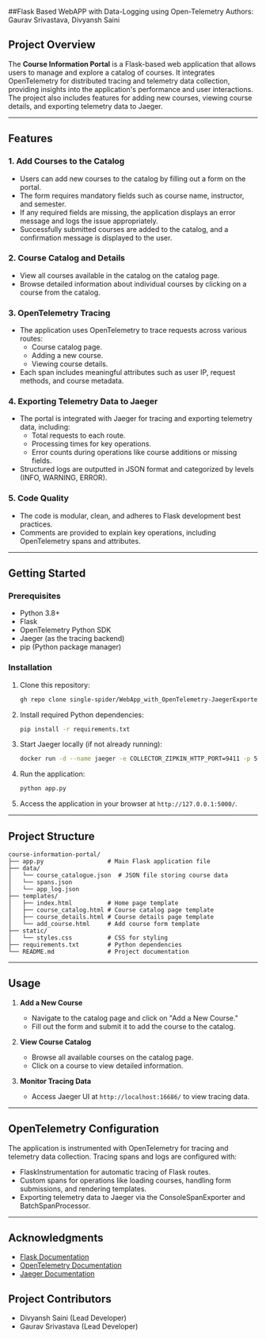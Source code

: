 ##Flask Based WebAPP with Data-Logging using Open-Telemetry
Authors: Gaurav Srivastava, Divyansh Saini

## Project Overview
The **Course Information Portal** is a Flask-based web application that allows users to manage and explore a catalog of courses. It integrates OpenTelemetry for distributed tracing and telemetry data collection, providing insights into the application's performance and user interactions. The project also includes features for adding new courses, viewing course details, and exporting telemetry data to Jaeger.

---

## Features

### 1. **Add Courses to the Catalog**
- Users can add new courses to the catalog by filling out a form on the portal.
- The form requires mandatory fields such as course name, instructor, and semester.
- If any required fields are missing, the application displays an error message and logs the issue appropriately.
- Successfully submitted courses are added to the catalog, and a confirmation message is displayed to the user.

### 2. **Course Catalog and Details**
- View all courses available in the catalog on the catalog page.
- Browse detailed information about individual courses by clicking on a course from the catalog.

### 3. **OpenTelemetry Tracing**
- The application uses OpenTelemetry to trace requests across various routes:
  - Course catalog page.
  - Adding a new course.
  - Viewing course details.
- Each span includes meaningful attributes such as user IP, request methods, and course metadata.

### 4. **Exporting Telemetry Data to Jaeger**
- The portal is integrated with Jaeger for tracing and exporting telemetry data, including:
  - Total requests to each route.
  - Processing times for key operations.
  - Error counts during operations like course additions or missing fields.
- Structured logs are outputted in JSON format and categorized by levels (INFO, WARNING, ERROR).

### 5. **Code Quality**
- The code is modular, clean, and adheres to Flask development best practices.
- Comments are provided to explain key operations, including OpenTelemetry spans and attributes.

---

## Getting Started

### Prerequisites
- Python 3.8+
- Flask
- OpenTelemetry Python SDK
- Jaeger (as the tracing backend)
- pip (Python package manager)

### Installation
1. Clone this repository:
   ```bash
   gh repo clone single-spider/WebApp_with_OpenTelemetry-JaegerExporter_Implementation-CS-203-Lab-01
   ```
2. Install required Python dependencies:
   ```bash
   pip install -r requirements.txt
   ```
3. Start Jaeger locally (if not already running):
   ```bash
   docker run -d --name jaeger -e COLLECTOR_ZIPKIN_HTTP_PORT=9411 -p 5775:5775/udp -p 6831:6831/udp -p 6832:6832/udp -p 5778:5778 -p 16686:16686 -p 14268:14268 -p 14250:14250 -p 9411:9411 jaegertracing/all-in-one:1.41
   ```
4. Run the application:
   ```bash
   python app.py
   ```
5. Access the application in your browser at `http://127.0.0.1:5000/`.

---

## Project Structure
```
course-information-portal/
├── app.py                  # Main Flask application file
├── data/
│   └── course_catalogue.json  # JSON file storing course data
│   └── spans.json
│   └── app_log.json
├── templates/
│   ├── index.html          # Home page template
│   ├── course_catalog.html # Course catalog page template
│   ├── course_details.html # Course details page template
│   └── add_course.html     # Add course form template
├── static/
│   └── styles.css          # CSS for styling
├── requirements.txt        # Python dependencies
└── README.md               # Project documentation
```

---

## Usage
1. **Add a New Course**
   - Navigate to the catalog page and click on "Add a New Course."
   - Fill out the form and submit it to add the course to the catalog.

2. **View Course Catalog**
   - Browse all available courses on the catalog page.
   - Click on a course to view detailed information.

3. **Monitor Tracing Data**
   - Access Jaeger UI at `http://localhost:16686/` to view tracing data.

---

## OpenTelemetry Configuration
The application is instrumented with OpenTelemetry for tracing and telemetry data collection. Tracing spans and logs are configured with:
- FlaskInstrumentation for automatic tracing of Flask routes.
- Custom spans for operations like loading courses, handling form submissions, and rendering templates.
- Exporting telemetry data to Jaeger via the ConsoleSpanExporter and BatchSpanProcessor.

---

## Acknowledgments
- [Flask Documentation](https://flask.palletsprojects.com/)
- [OpenTelemetry Documentation](https://opentelemetry.io/)
- [Jaeger Documentation](https://www.jaegertracing.io/)

## Project Contributors
- Divyansh Saini (Lead Developer)    
- Gaurav Srivastava (Lead Developer)

